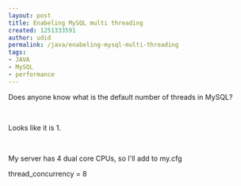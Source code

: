 ```yaml
---
layout: post
title: Enabeling MySQL multi threading
created: 1251333591
author: udid
permalink: /java/enabeling-mysql-multi-threading
tags:
- JAVA
- MySQL
- performance
---
```

<p>Does anyone know what is the default number of threads in MySQL?</p>
<p>&nbsp;</p>
<!--break-->
<p>Looks like it is 1.</p>
<p>&nbsp;</p>
<p>My server has 4 dual core CPUs, so I'll add to my.cfg</p>
<p>thread_concurrency = 8

